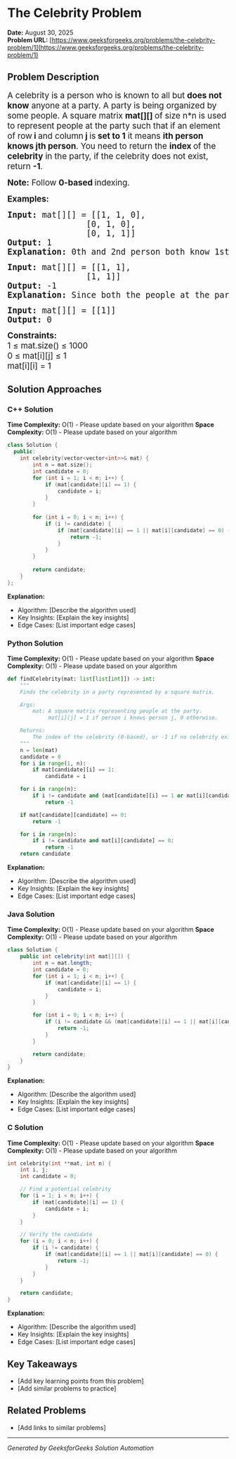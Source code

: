 # The Celebrity Problem

**Date:** August 30, 2025  
**Problem URL:** [https://www.geeksforgeeks.org/problems/the-celebrity-problem/1](https://www.geeksforgeeks.org/problems/the-celebrity-problem/1)

## Problem Description

<p><span style="font-size: 14pt;">A celebrity is a person who is known to all but&nbsp;<strong>does not know</strong>&nbsp;anyone at a party. A party is being organized by some people. A square matrix&nbsp;<strong>mat[][]&nbsp;</strong>of size n*n is used to represent people at the party such that if an element of row<strong> i </strong>and column<strong> j </strong>is<strong> set to 1</strong> it means <strong>ith person knows jth person</strong>.&nbsp;You need to return the <strong>index </strong>of the<strong> celebrity</strong> in the party, if the celebrity does not exist, return&nbsp;<strong>-1</strong>.</span></p>
<p><span style="font-size: 14pt;"><strong>Note:</strong>&nbsp;Follow <strong>0-based </strong>indexing.</span></p>
<p><span style="font-size: 14pt;"><strong>Examples:</strong></span></p>
<pre><span style="font-size: 14pt;"><strong>Input: </strong>mat[][] = [[1, 1, 0],<br />                [0, 1, 0],<br />                [0, 1, 1]]
<strong>Output:</strong> 1
<strong>Explanation: </strong>0th and 2nd person both know 1st person and 1st person does not know anyone. Therefore, 1 is the celebrity person.</span></pre>
<pre><span style="font-size: 14pt;"><strong>Input: </strong>mat[][] = [[1, 1], <br />                [1, 1]]
<strong>Output:</strong> -1
<strong>Explanation: </strong>Since both the people at the party know each other. Hence none of them is a celebrity person.</span></pre>
<pre><span style="font-size: 14pt;"><strong>Input: </strong>mat[][] = [[1]]
<strong>Output:</strong> 0</span></pre>
<p><span style="font-size: 14pt;"><strong>Constraints:</strong><br />1 &le; mat.size() &le; 1000<br />0 &le; mat[i][j] &le; 1<br />mat[i][i] = 1</span></p>

## Solution Approaches

### C++ Solution

**Time Complexity:** O(1) - Please update based on your algorithm
**Space Complexity:** O(1) - Please update based on your algorithm

```cpp
class Solution {
  public:
    int celebrity(vector<vector<int>>& mat) {
        int n = mat.size();
        int candidate = 0;
        for (int i = 1; i < n; i++) {
            if (mat[candidate][i] == 1) {
                candidate = i;
            }
        }
        
        for (int i = 0; i < n; i++) {
            if (i != candidate) {
                if (mat[candidate][i] == 1 || mat[i][candidate] == 0) {
                    return -1;
                }
            }
        }
        
        return candidate;
    }
};
```

**Explanation:**
- Algorithm: [Describe the algorithm used]
- Key Insights: [Explain the key insights]
- Edge Cases: [List important edge cases]

### Python Solution

**Time Complexity:** O(1) - Please update based on your algorithm
**Space Complexity:** O(1) - Please update based on your algorithm

```python
def findCelebrity(mat: list[list[int]]) -> int:
    """
    Finds the celebrity in a party represented by a square matrix.

    Args:
        mat: A square matrix representing people at the party.
             mat[i][j] = 1 if person i knows person j, 0 otherwise.

    Returns:
        The index of the celebrity (0-based), or -1 if no celebrity exists.
    """
    n = len(mat)
    candidate = 0
    for i in range(1, n):
        if mat[candidate][i] == 1:
            candidate = i

    for i in range(n):
        if i != candidate and (mat[candidate][i] == 1 or mat[i][candidate] == 0):
            return -1

    if mat[candidate][candidate] == 0:
        return -1

    for i in range(n):
        if i != candidate and mat[i][candidate] == 0:
            return -1
    return candidate
```

**Explanation:**
- Algorithm: [Describe the algorithm used]
- Key Insights: [Explain the key insights]
- Edge Cases: [List important edge cases]

### Java Solution

**Time Complexity:** O(1) - Please update based on your algorithm
**Space Complexity:** O(1) - Please update based on your algorithm

```java
class Solution {
    public int celebrity(int mat[][]) {
        int n = mat.length;
        int candidate = 0;
        for (int i = 1; i < n; i++) {
            if (mat[candidate][i] == 1) {
                candidate = i;
            }
        }

        for (int i = 0; i < n; i++) {
            if (i != candidate && (mat[candidate][i] == 1 || mat[i][candidate] == 0)) {
                return -1;
            }
        }

        return candidate;
    }
}
```

**Explanation:**
- Algorithm: [Describe the algorithm used]
- Key Insights: [Explain the key insights]
- Edge Cases: [List important edge cases]

### C Solution

**Time Complexity:** O(1) - Please update based on your algorithm
**Space Complexity:** O(1) - Please update based on your algorithm

```c
int celebrity(int **mat, int n) {
    int i, j;
    int candidate = 0;

    // Find a potential celebrity
    for (i = 1; i < n; i++) {
        if (mat[candidate][i] == 1) {
            candidate = i;
        }
    }

    // Verify the candidate
    for (i = 0; i < n; i++) {
        if (i != candidate) {
            if (mat[candidate][i] == 1 || mat[i][candidate] == 0) {
                return -1;
            }
        }
    }

    return candidate;
}
```

**Explanation:**
- Algorithm: [Describe the algorithm used]
- Key Insights: [Explain the key insights]
- Edge Cases: [List important edge cases]

## Key Takeaways

- [Add key learning points from this problem]
- [Add similar problems to practice]

## Related Problems

- [Add links to similar problems]

---
*Generated by GeeksforGeeks Solution Automation*
